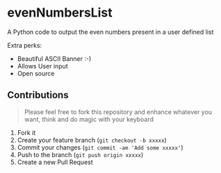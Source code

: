 # evenNumbersList
A Python code to output the even numbers present in a user defined list

Extra perks:
- Beautiful ASCII Banner :-)
- Allows User input
- Open source

## Contributions
> Please feel free to fork this repository and enhance whatever you want, think and do magic with your keyboard

1. Fork it
2. Create your feature branch (`git checkout -b xxxxx`)
3. Commit your changes (`git commit -am 'Add some xxxxx'`)
4. Push to the branch (`git push origin xxxxx`)
5. Create a new Pull Request
